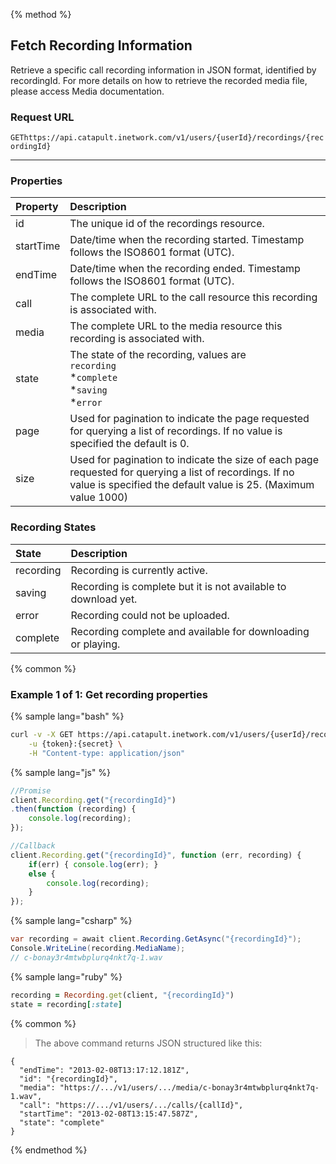 {% method %}

## Fetch Recording Information
Retrieve a specific call recording information in JSON format, identified by recordingId. For more details on how to retrieve the recorded media file, please access Media documentation.

### Request URL

<code class="get">GET</code>`https://api.catapult.inetwork.com/v1/users/{userId}/recordings/{recordingId}`

---

### Properties

| Property  | Description                                                                                                                                                               |
|:----------|:--------------------------------------------------------------------------------------------------------------------------------------------------------------------------|
| id        | The unique id of the recordings resource.                                                                                                                                 |
| startTime | Date/time when the recording started. Timestamp follows the ISO8601 format (UTC).                                                                                         |
| endTime   | Date/time when the recording ended. Timestamp follows the ISO8601 format (UTC).                                                                                           |
| call      | The complete URL to the call resource this recording is associated with.                                                                                                  |
| media     | The complete URL to the media resource this recording is associated with.                                                                                                 |
| state     | The state of the recording, values are <br> `recording` <br> *`complete`<br> *`saving` <br> *`error`                                                                      |
| page      | Used for pagination to indicate the page requested for querying a list of recordings. If no value is specified the default is 0.                                          |
| size      | Used for pagination to indicate the size of each page requested for querying a list of recordings. If no value is specified the default value is 25. (Maximum value 1000) |

### Recording States
| State     | Description                                                    |
|:----------|:---------------------------------------------------------------|
| recording | Recording is currently active.                                 |
| saving    | Recording is complete but it is not available to download yet. |
| error     | Recording could not be uploaded.                               |
| complete  | Recording complete and available for downloading or playing.   |

{% common %}


### Example 1 of 1: Get recording properties

{% sample lang="bash" %}

```bash
curl -v -X GET https://api.catapult.inetwork.com/v1/users/{userId}/recordings/{recordingId} \
	-u {token}:{secret} \
	-H "Content-type: application/json"
```

{% sample lang="js" %}

```js
//Promise
client.Recording.get("{recordingId}")
.then(function (recording) {
	console.log(recording);
});

//Callback
client.Recording.get("{recordingId}", function (err, recording) {
	if(err) { console.log(err); }
	else {
		console.log(recording);
	}
});
```

{% sample lang="csharp" %}

```csharp
var recording = await client.Recording.GetAsync("{recordingId}");
Console.WriteLine(recording.MediaName);
// c-bonay3r4mtwbplurq4nkt7q-1.wav
```

{% sample lang="ruby" %}

```ruby
recording = Recording.get(client, "{recordingId}")
state = recording[:state]
```

{% common %}


> The above command returns JSON structured like this:

```
{
  "endTime": "2013-02-08T13:17:12.181Z",
  "id": "{recordingId}",
  "media": "https://.../v1/users/.../media/c-bonay3r4mtwbplurq4nkt7q-1.wav",
  "call": "https://.../v1/users/.../calls/{callId}",
  "startTime": "2013-02-08T13:15:47.587Z",
  "state": "complete"
}
```
{% endmethod %}
